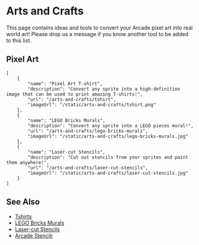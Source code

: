 # Arts and Crafts

This page contains ideas and tools to convert your Arcade pixel art
into real world art! Please drop us a message if you know another tool to be added to this list.

## Pixel Art

```codecard
[
    {
        "name": "Pixel Art T-shirt",
        "description": "Convert any sprite into a high-definition image that can be used to print amazing T-shirts!",
        "url": "/arts-and-crafts/tshirt",
        "imageUrl": "/static/arts-and-crafts/tshirt.png"
    },
    {
        "name": "LEGO Bricks Murals",
        "description": "Convert any sprite into a LEGO pieces mural!",
        "url": "/arts-and-crafts/lego-bricks-murals",
        "imageUrl": "/static/arts-and-crafts/lego-bricks-murals.jpg"
    },
    {
        "name": "Laser-cut Stencils",
        "description": "Cut out stencils from your sprites and paint them anywhere!",
        "url": "/arts-and-crafts/laser-cut-stencils",
        "imageUrl": "/static/arts-and-crafts/laser-cut-stencils.jpg"
    }
]
```


## See Also

* [Tshirts](/arts-and-crafts/tshirt.md)
* [LEGO Bricks Murals](/arts-and-crafts/lego-bricks-murals)
* [Laser-cut Stencils](/arts-and-crafts/laser-cut-stencils)
* [Arcade Stencilr](https://arcade-stencils.glitch.me/)